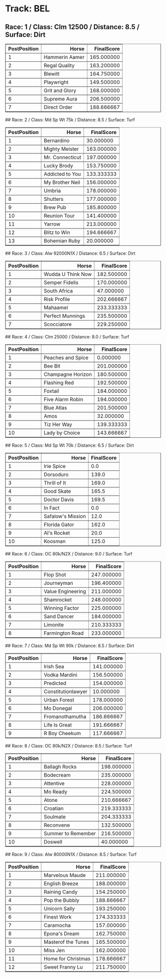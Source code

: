 # Track: BEL
## Race: 1 / Class: Clm 12500 / Distance: 8.5 / Surface: Dirt
<table border="1" class="dataframe">
  <thead>
    <tr style="text-align: right;">
      <th>PostPosition</th>
      <th>Horse</th>
      <th>FinalScore</th>
    </tr>
  </thead>
  <tbody>
    <tr>
      <td>1</td>
      <td>Hammerin Aamer</td>
      <td>165.000000</td>
    </tr>
    <tr>
      <td>2</td>
      <td>Regal Quality</td>
      <td>163.200000</td>
    </tr>
    <tr>
      <td>3</td>
      <td>Blewitt</td>
      <td>164.750000</td>
    </tr>
    <tr>
      <td>4</td>
      <td>Playwright</td>
      <td>149.500000</td>
    </tr>
    <tr>
      <td>5</td>
      <td>Grit and Glory</td>
      <td>168.000000</td>
    </tr>
    <tr>
      <td>6</td>
      <td>Supreme Aura</td>
      <td>206.500000</td>
    </tr>
    <tr>
      <td>7</td>
      <td>Direct Order</td>
      <td>188.666667</td>
    </tr>
  </tbody>
</table>
## Race: 2 / Class: Md Sp Wt 75k / Distance: 8.5 / Surface: Turf
<table border="1" class="dataframe">
  <thead>
    <tr style="text-align: right;">
      <th>PostPosition</th>
      <th>Horse</th>
      <th>FinalScore</th>
    </tr>
  </thead>
  <tbody>
    <tr>
      <td>1</td>
      <td>Bernardino</td>
      <td>30.000000</td>
    </tr>
    <tr>
      <td>2</td>
      <td>Mighty Meister</td>
      <td>163.000000</td>
    </tr>
    <tr>
      <td>3</td>
      <td>Mr. Connecticut</td>
      <td>197.000000</td>
    </tr>
    <tr>
      <td>4</td>
      <td>Lucky Brody</td>
      <td>153.750000</td>
    </tr>
    <tr>
      <td>5</td>
      <td>Addicted to You</td>
      <td>133.333333</td>
    </tr>
    <tr>
      <td>6</td>
      <td>My Brother Neil</td>
      <td>156.000000</td>
    </tr>
    <tr>
      <td>7</td>
      <td>Umbria</td>
      <td>178.000000</td>
    </tr>
    <tr>
      <td>8</td>
      <td>Shutters</td>
      <td>177.000000</td>
    </tr>
    <tr>
      <td>9</td>
      <td>Brew Pub</td>
      <td>185.800000</td>
    </tr>
    <tr>
      <td>10</td>
      <td>Reunion Tour</td>
      <td>141.400000</td>
    </tr>
    <tr>
      <td>11</td>
      <td>Yarrow</td>
      <td>213.000000</td>
    </tr>
    <tr>
      <td>12</td>
      <td>Blitz to Win</td>
      <td>194.666667</td>
    </tr>
    <tr>
      <td>13</td>
      <td>Bohemian Ruby</td>
      <td>20.000000</td>
    </tr>
  </tbody>
</table>
## Race: 3 / Class: Alw 92000N1X / Distance: 6.5 / Surface: Dirt
<table border="1" class="dataframe">
  <thead>
    <tr style="text-align: right;">
      <th>PostPosition</th>
      <th>Horse</th>
      <th>FinalScore</th>
    </tr>
  </thead>
  <tbody>
    <tr>
      <td>1</td>
      <td>Wudda U Think Now</td>
      <td>182.500000</td>
    </tr>
    <tr>
      <td>2</td>
      <td>Semper Fidelis</td>
      <td>170.000000</td>
    </tr>
    <tr>
      <td>3</td>
      <td>South Africa</td>
      <td>47.000000</td>
    </tr>
    <tr>
      <td>4</td>
      <td>Risk Profile</td>
      <td>202.666667</td>
    </tr>
    <tr>
      <td>5</td>
      <td>Mahaamel</td>
      <td>233.333333</td>
    </tr>
    <tr>
      <td>6</td>
      <td>Perfect Munnings</td>
      <td>235.500000</td>
    </tr>
    <tr>
      <td>7</td>
      <td>Scocciatore</td>
      <td>229.250000</td>
    </tr>
  </tbody>
</table>
## Race: 4 / Class: Clm 25000 / Distance: 8.0 / Surface: Turf
<table border="1" class="dataframe">
  <thead>
    <tr style="text-align: right;">
      <th>PostPosition</th>
      <th>Horse</th>
      <th>FinalScore</th>
    </tr>
  </thead>
  <tbody>
    <tr>
      <td>1</td>
      <td>Peaches and Spice</td>
      <td>0.000000</td>
    </tr>
    <tr>
      <td>2</td>
      <td>Bee Bit</td>
      <td>201.000000</td>
    </tr>
    <tr>
      <td>3</td>
      <td>Champagne Horizon</td>
      <td>180.500000</td>
    </tr>
    <tr>
      <td>4</td>
      <td>Flashing Red</td>
      <td>192.500000</td>
    </tr>
    <tr>
      <td>5</td>
      <td>Foxtail</td>
      <td>184.000000</td>
    </tr>
    <tr>
      <td>6</td>
      <td>Five Alarm Robin</td>
      <td>194.000000</td>
    </tr>
    <tr>
      <td>7</td>
      <td>Blue Atlas</td>
      <td>201.500000</td>
    </tr>
    <tr>
      <td>8</td>
      <td>Amos</td>
      <td>32.000000</td>
    </tr>
    <tr>
      <td>9</td>
      <td>Tiz Her Way</td>
      <td>139.333333</td>
    </tr>
    <tr>
      <td>10</td>
      <td>Lady by Choice</td>
      <td>143.666667</td>
    </tr>
  </tbody>
</table>
## Race: 5 / Class: Md Sp Wt 70k / Distance: 6.5 / Surface: Dirt
<table border="1" class="dataframe">
  <thead>
    <tr style="text-align: right;">
      <th>PostPosition</th>
      <th>Horse</th>
      <th>FinalScore</th>
    </tr>
  </thead>
  <tbody>
    <tr>
      <td>1</td>
      <td>Irie Spice</td>
      <td>0.0</td>
    </tr>
    <tr>
      <td>2</td>
      <td>Dorsoduro</td>
      <td>139.0</td>
    </tr>
    <tr>
      <td>3</td>
      <td>Thrill of It</td>
      <td>169.0</td>
    </tr>
    <tr>
      <td>4</td>
      <td>Good Skate</td>
      <td>165.5</td>
    </tr>
    <tr>
      <td>5</td>
      <td>Doctor Davis</td>
      <td>169.5</td>
    </tr>
    <tr>
      <td>6</td>
      <td>In Fact</td>
      <td>0.0</td>
    </tr>
    <tr>
      <td>7</td>
      <td>Safalow's Mission</td>
      <td>12.0</td>
    </tr>
    <tr>
      <td>8</td>
      <td>Florida Gator</td>
      <td>162.0</td>
    </tr>
    <tr>
      <td>9</td>
      <td>Al's Rocket</td>
      <td>20.0</td>
    </tr>
    <tr>
      <td>10</td>
      <td>Koosman</td>
      <td>125.0</td>
    </tr>
  </tbody>
</table>
## Race: 6 / Class: OC 80k/N2X / Distance: 9.0 / Surface: Turf
<table border="1" class="dataframe">
  <thead>
    <tr style="text-align: right;">
      <th>PostPosition</th>
      <th>Horse</th>
      <th>FinalScore</th>
    </tr>
  </thead>
  <tbody>
    <tr>
      <td>1</td>
      <td>Flop Shot</td>
      <td>247.000000</td>
    </tr>
    <tr>
      <td>2</td>
      <td>Journeyman</td>
      <td>196.400000</td>
    </tr>
    <tr>
      <td>3</td>
      <td>Value Engineering</td>
      <td>211.000000</td>
    </tr>
    <tr>
      <td>4</td>
      <td>Shamrocket</td>
      <td>248.000000</td>
    </tr>
    <tr>
      <td>5</td>
      <td>Winning Factor</td>
      <td>225.000000</td>
    </tr>
    <tr>
      <td>6</td>
      <td>Sand Dancer</td>
      <td>184.000000</td>
    </tr>
    <tr>
      <td>7</td>
      <td>Limonite</td>
      <td>210.333333</td>
    </tr>
    <tr>
      <td>8</td>
      <td>Farmington Road</td>
      <td>233.000000</td>
    </tr>
  </tbody>
</table>
## Race: 7 / Class: Md Sp Wt 90k / Distance: 8.5 / Surface: Dirt
<table border="1" class="dataframe">
  <thead>
    <tr style="text-align: right;">
      <th>PostPosition</th>
      <th>Horse</th>
      <th>FinalScore</th>
    </tr>
  </thead>
  <tbody>
    <tr>
      <td>1</td>
      <td>Irish Sea</td>
      <td>141.000000</td>
    </tr>
    <tr>
      <td>2</td>
      <td>Vodka Mardini</td>
      <td>156.500000</td>
    </tr>
    <tr>
      <td>3</td>
      <td>Predicted</td>
      <td>154.000000</td>
    </tr>
    <tr>
      <td>4</td>
      <td>Constitutionlawyer</td>
      <td>10.000000</td>
    </tr>
    <tr>
      <td>5</td>
      <td>Urban Forest</td>
      <td>178.000000</td>
    </tr>
    <tr>
      <td>6</td>
      <td>Mo Donegal</td>
      <td>206.000000</td>
    </tr>
    <tr>
      <td>7</td>
      <td>Fromanothamutha</td>
      <td>186.666667</td>
    </tr>
    <tr>
      <td>8</td>
      <td>Life Is Great</td>
      <td>191.666667</td>
    </tr>
    <tr>
      <td>9</td>
      <td>R Boy Cheekum</td>
      <td>117.666667</td>
    </tr>
  </tbody>
</table>
## Race: 8 / Class: OC 80k/N2X / Distance: 8.5 / Surface: Turf
<table border="1" class="dataframe">
  <thead>
    <tr style="text-align: right;">
      <th>PostPosition</th>
      <th>Horse</th>
      <th>FinalScore</th>
    </tr>
  </thead>
  <tbody>
    <tr>
      <td>1</td>
      <td>Ballagh Rocks</td>
      <td>198.000000</td>
    </tr>
    <tr>
      <td>2</td>
      <td>Bodecream</td>
      <td>235.000000</td>
    </tr>
    <tr>
      <td>3</td>
      <td>Attentive</td>
      <td>228.000000</td>
    </tr>
    <tr>
      <td>4</td>
      <td>Mo Ready</td>
      <td>224.500000</td>
    </tr>
    <tr>
      <td>5</td>
      <td>Atone</td>
      <td>210.666667</td>
    </tr>
    <tr>
      <td>6</td>
      <td>Croatian</td>
      <td>219.333333</td>
    </tr>
    <tr>
      <td>7</td>
      <td>Soulmate</td>
      <td>204.333333</td>
    </tr>
    <tr>
      <td>8</td>
      <td>Reconvene</td>
      <td>132.500000</td>
    </tr>
    <tr>
      <td>9</td>
      <td>Summer to Remember</td>
      <td>216.500000</td>
    </tr>
    <tr>
      <td>10</td>
      <td>Doswell</td>
      <td>40.000000</td>
    </tr>
  </tbody>
</table>
## Race: 9 / Class: Alw 80000N1X / Distance: 8.5 / Surface: Turf
<table border="1" class="dataframe">
  <thead>
    <tr style="text-align: right;">
      <th>PostPosition</th>
      <th>Horse</th>
      <th>FinalScore</th>
    </tr>
  </thead>
  <tbody>
    <tr>
      <td>1</td>
      <td>Marvelous Maude</td>
      <td>211.000000</td>
    </tr>
    <tr>
      <td>2</td>
      <td>English Breeze</td>
      <td>188.000000</td>
    </tr>
    <tr>
      <td>3</td>
      <td>Raining Candy</td>
      <td>154.250000</td>
    </tr>
    <tr>
      <td>4</td>
      <td>Pop the Bubbly</td>
      <td>188.666667</td>
    </tr>
    <tr>
      <td>5</td>
      <td>Unicorn Sally</td>
      <td>193.250000</td>
    </tr>
    <tr>
      <td>6</td>
      <td>Finest Work</td>
      <td>174.333333</td>
    </tr>
    <tr>
      <td>7</td>
      <td>Caramocha</td>
      <td>157.000000</td>
    </tr>
    <tr>
      <td>8</td>
      <td>Epona's Dream</td>
      <td>162.750000</td>
    </tr>
    <tr>
      <td>9</td>
      <td>Masterof the Tunes</td>
      <td>165.500000</td>
    </tr>
    <tr>
      <td>10</td>
      <td>Miss Jen</td>
      <td>162.000000</td>
    </tr>
    <tr>
      <td>11</td>
      <td>Home for Christmas</td>
      <td>178.666667</td>
    </tr>
    <tr>
      <td>12</td>
      <td>Sweet Franny Lu</td>
      <td>211.750000</td>
    </tr>
  </tbody>
</table>
